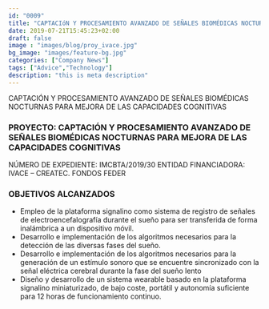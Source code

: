 ```yaml
---
id: "0009"
title: "CAPTACIóN Y PROCESAMIENTO AVANZADO DE SEÑALES BIOMÉDICAS NOCTURNAS PARA MEJORA DE LAS CAPACIDADES COGNITIVAS"
date: 2019-07-21T15:45:23+02:00
draft: false
image : "images/blog/proy_ivace.jpg"
bg_image: "images/feature-bg.jpg"
categories: ["Company News"]
tags: ["Advice","Technology"]
description: "this is meta description"
---
```




CAPTACIÓN Y PROCESAMIENTO AVANZADO DE SEÑALES BIOMÉDICAS NOCTURNAS PARA MEJORA DE LAS CAPACIDADES COGNITIVAS

### PROYECTO: CAPTACIÓN Y PROCESAMIENTO AVANZADO DE SEÑALES BIOMÉDICAS NOCTURNAS PARA MEJORA DE LAS CAPACIDADES COGNITIVAS

NÚMERO DE EXPEDIENTE: IMCBTA/2019/30
ENTIDAD FINANCIADORA: IVACE – CREATEC. FONDOS FEDER

### OBJETIVOS ALCANZADOS

- Empleo de la plataforma signalino como sistema de registro de señales de electroencefalografía durante el sueño para ser transferida de forma inalámbrica a un dispositivo móvil.
- Desarrollo e implementación de los algoritmos necesarios para la detección de las diversas fases del sueño.
- Desarrollo e implementación de los algoritmos necesarios para la generación de un estímulo sonoro que se encuentre sincronizado con la señal eléctrica cerebral durante la fase del sueño lento
- Diseño y desarrollo de un sistema wearable basado en la plataforma signalino miniaturizado, de bajo coste, portátil y autonomía suficiente para 12 horas de funcionamiento continuo.